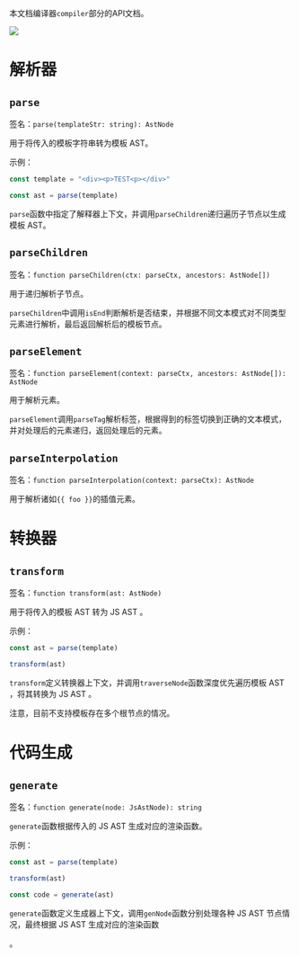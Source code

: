 本文档编译器`compiler`部分的API文档。

![](https://pic.imgdb.cn/item/66da5f1ed9c307b7e9a9a913.png)

# 解析器

## `parse`

签名：`parse(templateStr: string): AstNode`

用于将传入的模板字符串转为模板 AST。

示例：

```typescript
const template = "<div><p>TEST<p></div>"

const ast = parse(template)
```

`parse`函数中指定了解释器上下文，并调用`parseChildren`递归遍历子节点以生成模板 AST。

## `parseChildren`

签名：`function parseChildren(ctx: parseCtx, ancestors: AstNode[])`

用于递归解析子节点。

`parseChildren`中调用`isEnd`判断解析是否结束，并根据不同文本模式对不同类型元素进行解析，最后返回解析后的模板节点。

## `parseElement`

签名：`function parseElement(context: parseCtx, ancestors: AstNode[]): AstNode`

用于解析元素。

`parseElement`调用`parseTag`解析标签，根据得到的标签切换到正确的文本模式，并对处理后的元素递归，返回处理后的元素。

## `parseInterpolation`

签名：`function parseInterpolation(context: parseCtx): AstNode`

用于解析诸如`{{ foo }}`的插值元素。

# 转换器

## `transform`

签名：`function transform(ast: AstNode)`

用于将传入的模板 AST 转为 JS AST 。

示例：

```typescript
const ast = parse(template)

transform(ast)
```

`transform`定义转换器上下文，并调用`traverseNode`函数深度优先遍历模板 AST ，将其转换为 JS AST 。

注意，目前不支持模板存在多个根节点的情况。

# 代码生成

## `generate`

签名：`function generate(node: JsAstNode): string`

`generate`函数根据传入的 JS AST 生成对应的渲染函数。

示例：

```typescript
const ast = parse(template)

transform(ast)

const code = generate(ast)
```

`generate`函数定义生成器上下文，调用`genNode`函数分别处理各种 JS AST 节点情况，最终根据 JS AST 生成对应的渲染函数

。